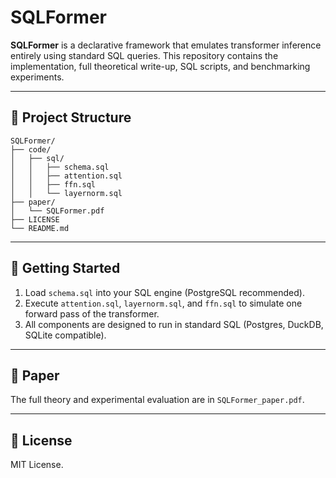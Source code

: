 # SQLFormer

**SQLFormer** is a declarative framework that emulates transformer inference entirely using standard SQL queries. This repository contains the implementation, full theoretical write-up, SQL scripts, and benchmarking experiments.

---

## 🔧 Project Structure

```
SQLFormer/
├── code/
│   ├── sql/
│   │   ├── schema.sql
│   │   ├── attention.sql
│   │   ├── ffn.sql
│   │   └── layernorm.sql
├── paper/
│   └── SQLFormer.pdf
├── LICENSE
└── README.md
```

---

## 🚀 Getting Started

1. Load `schema.sql` into your SQL engine (PostgreSQL recommended).
2. Execute `attention.sql`, `layernorm.sql`, and `ffn.sql` to simulate one forward pass of the transformer.
3. All components are designed to run in standard SQL (Postgres, DuckDB, SQLite compatible).

---

## 📄 Paper

The full theory and experimental evaluation are in `SQLFormer_paper.pdf`.

---

## 📜 License

MIT License.

